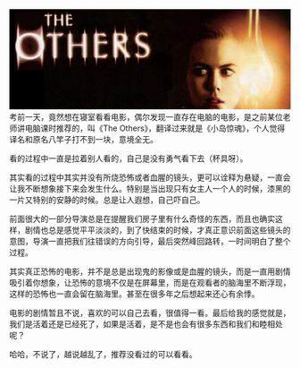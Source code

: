 <img src="/blog/images/theother.jpg"/>
考前一天，竟然想在寝室看看电影，偶尔发现一直存在电脑的电影，是之前某位老师讲电脑课时推荐的，叫《The Others》，翻译过来就是《小岛惊魂》，个人觉得译名和原名八竿子打不到一块，意境全无。

看的过程中一直是拉着别人看的，自己是没有勇气看下去（杯具呀）。

其实看的过程中其实并没有所烧恐怖或者血腥的镜头，更可以诠释为悬疑，一直会让我不断想象接下来会发生什么。特别是当出现只有女主人一个人的时候，漆黑的一片又特别的安静的时候。总是让人遐想，自己吓自己。

前面很大的一部分导演总是在提醒我们房子里有什么奇怪的东西，而且也确实这样，剧情也总是感觉平平淡淡的，到了快结束的时候，才真正意识前面这些镜头的意图，导演一直把我们往错误的方向引导，最后突然峰回路转，一时间明白了整个过程。

其实真正恐怖的电影，并不是总是出现鬼的影像或是血腥的镜头，而是一直用剧情吸引着你想象，让恐怖的意境不仅是在屏幕里，而是在观看者的脑海里不断浮现，这样的恐怖也一直会留在脑海里。甚至在很多年之后想起来还心有余悸。

电影的剧情暂且不说，喜欢的可以自己去看，很值得一看。最后给我的感觉就是，我们是活着还是已经死了，如果是活着，是不是也会有很多东西和我们和睦相处呢？

哈哈，不说了，越说越乱了，推荐没看过的可以看看。